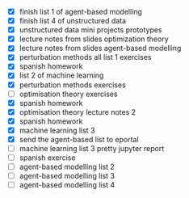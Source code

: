 - [x] finish list 1 of agent-based modelling
- [x] finish list 4 of unstructured data
- [x] unstructured data mini projects prototypes
- [x] lecture notes from slides optimization theory
- [x] lecture notes from slides agent-based modelling
- [x] perturbation methods all list 1 exercises
- [x] spanish homework
- [x] list 2 of machine learning
- [x] perturbation methods exercises
- [ ] optimisation theory exercises
- [x] spanish homework
- [x] optimisation theory lecture notes 2
- [x] spanish homework
- [x] machine learning list 3
- [x] send the agent-based list to eportal
- [ ] machine learning list 3 pretty jupyter report
- [ ] spanish exercise
- [ ] agent-based modelling list 2
- [ ] agent-based modelling list 3
- [ ] agent-based modelling list 4
